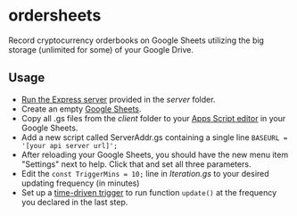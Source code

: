 # ordersheets
Record cryptocurrency orderbooks on Google Sheets utilizing the big storage (unlimited for some) of your Google Drive.
## Usage
- [Run the Express server](https://expressjs.com/en/starter/hello-world.html) provided in the *server* folder.
- Create an empty [Google Sheets](https://www.google.com/sheets/about/).
- Copy all .gs files from the *client* folder to your [Apps Script editor](https://developers.google.com/apps-script/guides/sheets) in your Google Sheets.
- Add a new script called ServerAddr.gs containing a single line `BASEURL = '[your api server url]';`
- After reloading your Google Sheets, you should have the new menu item "Settings" next to help. Click that and set all three parameters.
- Edit the `const TriggerMins = 10;` line in *Iteration.gs* to your desired updating frequency (in minutes)
- Set up a [time-driven trigger](https://developers.google.com/apps-script/guides/triggers/installable#time-driven_triggers) to run function `update()` at the frequency you declared in the last step.
